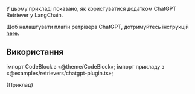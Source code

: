 

У цьому прикладі показано, як користуватися додатком ChatGPT Retriever у LangChain.

Щоб налаштувати плагін ретрівера ChatGPT, дотримуйтесь інструкцій [here](https://github.com/openai/chatgpt-retrieval-plugin).

## Використання

імпорт CodeBlock з «@theme/CodeBlock»; імпорт прикладу з «@examples/retrievers/chatgpt-plugin.ts»;

<CodeBlock language="typescript">{Приклад}</CodeBlock>
